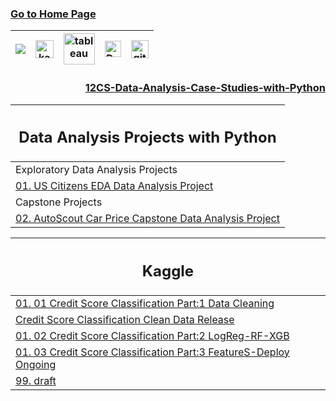 ### [Go to Home Page](https://github.com/celik-muhammed)

<div align="center">
  
| [![](https://img.shields.io/badge/linkedin-%230077B5.svg?&style=for-the-badge&logo=linkedin&logoColor=white)][Linkedin] | [<img src="https://www.kaggle.com/static/images/site-logo.svg" alt="kaggle" height="28.5"/>][kaggle] | [<img src="https://www.tableau.com/sites/default/files/2021-05/tableau_rgb_500x104.png" alt="tableau" height="50"/>][tableau] | [<picture><source media="(prefers-color-scheme: dark)" srcset="https://theme.zdassets.com/theme_assets/224203/4a55138e21ad44a9c72c8295181c79fe938a2ae6.svg" alt="kaggle" height="26"><img alt="Dark" src="https://cdn-static-1.medium.com/sites/medium.com/about/images/Medium-Logo-Black-RGB-1.svg" alt="kaggle" height="26"></picture>][medium] | [<img src="https://user-images.githubusercontent.com/94930605/160260064-ff3aa908-cbfd-4350-ab28-a26a0b7a1819.png" alt="github_pages" height="28.5"/>][github_pages] |
|:-:|:-:|:-:|:-:|:-:|

<!-- CHANGE-05 .../myname/ myname yerine profil user name yaz -->
[Linkedin]: https://www.linkedin.com/in/çelik-muhammed/ "LinkedIn"
[kaggle]: https://www.kaggle.com/clkmuhammed "Kaggle Page"
[tableau]: https://public.tableau.com/app/profile/celikmuhammed "Tableau Page"
[medium]: https://celik-muhammed.medium.com/ "Medium Page"
[github_pages]: https://celik-muhammed.github.io/ "GitHub Pages"

<h3 align='right'>
  
[12CS-Data-Analysis-Case-Studies-with-Python](https://github.com/celik-muhammed/12CS-Data-Analysis-Case-Studies-with-Python/blob/master/README.md)
</h3>

| <h2 align='center'>Data Analysis Projects with Python</h2> |
|:--|
| Exploratory Data Analysis Projects |
| [01. US Citizens EDA Data Analysis Project](./01-US-Citizens-EDA-Data-Analysis-Project/US-Citizens-EDA-Data-Analysis-Project.ipynb) | 
| Capstone Projects |
| [02. AutoScout Car Price Capstone Data Analysis Project](./02-DAwPy-AutoScout-Capstone-Project/) |

| <h2 align='center'>Kaggle</h2> |
|:--|
| [01. 01 Credit Score Classification Part:1 Data Cleaning](https://www.kaggle.com/code/clkmuhammed/credit-score-classification-part-1-data-cleaning) |
| [Credit Score Classification Clean Data Release](https://www.kaggle.com/datasets/clkmuhammed/creditscoreclassification) |
| [01. 02 Credit Score Classification Part:2 LogReg-RF-XGB](https://www.kaggle.com/code/clkmuhammed/credit-score-classification-part-2-logreg-rf-xgb) |
| [01. 03 Credit Score Classification Part:3 FeatureS-Deploy Ongoing](#) |
| [99. draft ](./draft ) | [](#) |

</div>
